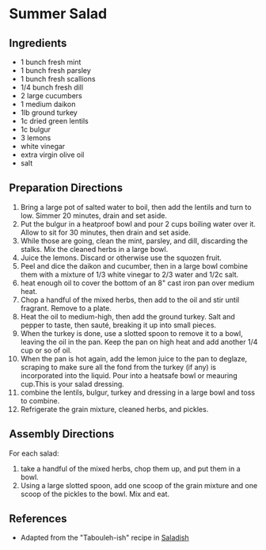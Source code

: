 # Summer Salad

## Ingredients
* 1 bunch fresh mint
* 1 bunch fresh parsley
* 1 bunch fresh scallions
* 1/4 bunch fresh dill
* 2 large cucumbers
* 1 medium daikon
* 1lb ground turkey
* 1c dried green lentils
* 1c bulgur
* 3 lemons
* white vinegar
* extra virgin olive oil
* salt

## Preparation Directions
1. Bring a large pot of salted water to boil, then add the lentils and turn to low. Simmer 20 minutes, drain and set aside.
2. Put the bulgur in a heatproof bowl and pour 2 cups boiling water over it. Allow to sit for 30 minutes, then drain and set aside.
3. While those are going, clean the mint, parsley, and dill, discarding the stalks. Mix the cleaned herbs in a large bowl.
4. Juice the lemons. Discard or otherwise use the squozen fruit.
5. Peel and dice the daikon and cucumber, then in a large bowl combine them with a mixture of 1/3 white vinegar to 2/3 water and 1/2c salt.
5. heat enough oil to cover the bottom of an 8" cast iron pan over medium heat.
6. Chop a handful of the mixed herbs, then add to the oil and stir until fragrant. Remove to a plate.
7. Heat the oil to medium-high, then add the ground turkey. Salt and pepper to taste, then sauté, breaking it up into small pieces.
8. When the turkey is done, use a slotted spoon to remove it to a bowl, leaving the oil in the pan. Keep the pan on high heat and add another 1/4 cup or so of oil.
9. When the pan is hot again, add the lemon juice to the pan to deglaze, scraping to make sure all the fond from the turkey (if any) is incorporated into the liquid. Pour into a heatsafe bowl or meauring cup.This is your salad dressing.
10. combine the lentils, bulgur, turkey and dressing in a large bowl and toss to combine.
11. Refrigerate the grain mixture, cleaned herbs, and pickles.

## Assembly Directions
For each salad:
1. take a handful of the mixed herbs, chop them up, and put them in a bowl.
2. Using a large slotted spoon, add one scoop of the grain mixture and one scoop of the pickles to the bowl. Mix and eat.

## References
* Adapted from the "Tabouleh-ish" recipe in [Saladish](https://www.workman.com/products/saladish)
